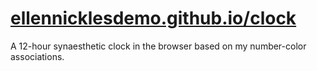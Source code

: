 # [ellennicklesdemo.github.io/clock](https://ellennicklesdemo.github.io/clock)

A 12-hour synaesthetic clock in the browser based on my number-color associations.
